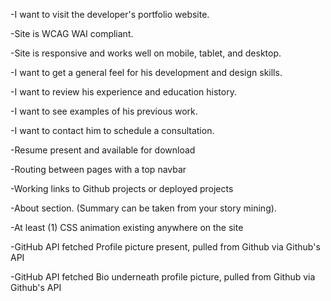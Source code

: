 -I want to visit the developer's portfolio website.

-Site is WCAG WAI compliant.

-Site is responsive and works well on mobile, tablet, and desktop.

-I want to get a general feel for his development and design skills.

-I want to review his experience and education history.

-I want to see examples of his previous work.

-I want to contact him to schedule a consultation.

-Resume present and available for download

-Routing between pages with a top navbar

-Working links to Github projects or deployed projects

-About section. (Summary can be taken from your story mining).

-At least (1) CSS animation existing anywhere on the site

-GitHub API fetched Profile picture present, pulled from Github via Github's API

-GitHub API fetched Bio underneath profile picture, pulled from Github via Github's API
